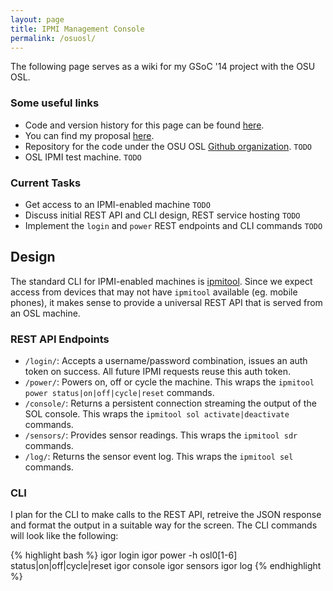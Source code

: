 ```yaml
---
layout: page 
title: IPMI Management Console
permalink: /osuosl/
---
```


The following page serves as a wiki for my GSoC '14 project with the OSU OSL.

### Some useful links

   * Code and version history for this page can be found [here](https://github.com/emaadmanzoor/blog/osuosl.md).
   * You can find my proposal [here](http://www.google-melange.com/gsoc/proposal/review/student/google/gsoc2014/emaadmanzoor/5724160613416960).
   * Repository for the code under the OSU OSL [Github organization](https://github.com/osuosl). `TODO`
   * OSL IPMI test machine. `TODO`

### Current Tasks

   * Get access to an IPMI-enabled machine `TODO`
   * Discuss initial REST API and CLI design, REST service hosting `TODO`
   * Implement the `login` and `power` REST endpoints and CLI commands `TODO`

## Design

The standard CLI for IPMI-enabled machines is [ipmitool](http://sourceforge.net/projects/ipmitool/). Since we
expect access from devices that may not have `ipmitool` available (eg. mobile phones), it makes sense to provide
a universal REST API that is served from an OSL machine.

### REST API Endpoints

   * `/login/`: Accepts a username/password combination, issues an auth token on success. All future
     IPMI requests reuse this auth token.
   * `/power/`: Powers on, off or cycle the machine. This wraps the `ipmitool power status|on|off|cycle|reset`
     commands.
   * `/console/`: Returns a persistent connection streaming the output of the SOL console. This wraps
     the `ipmitool sol activate|deactivate` commands.
   * `/sensors/`: Provides sensor readings. This wraps the `ipmitool sdr` commands.
   * `/log/`: Returns the sensor event log. This wraps the `ipmitool sel` commands.

### CLI

I plan for the CLI to make calls to the REST API, retreive the JSON response and format the output
in a suitable way for the screen. The CLI commands will look like the following:

{% highlight bash %}
igor login
igor power -h osl0[1-6] status|on|off|cycle|reset
igor console
igor sensors
igor log
{% endhighlight %}
